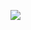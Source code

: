 
![](http://github-profile-summary-cards.vercel.app/api/cards/profile-details?username=JPChoyon&theme=2077)
